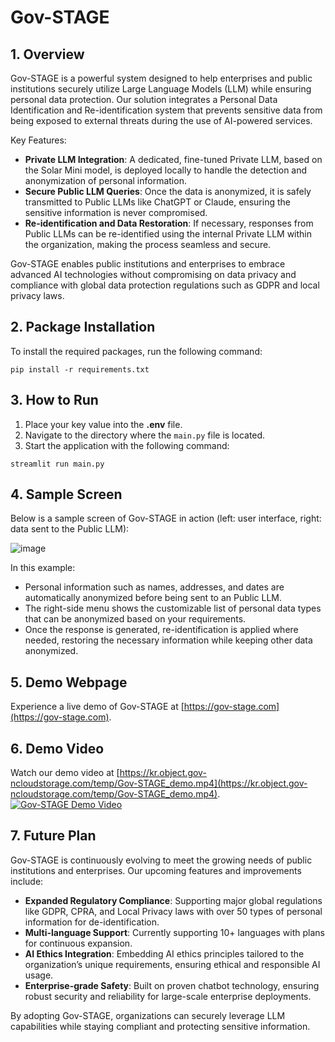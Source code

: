 # Gov-STAGE

## 1. Overview
Gov-STAGE is a powerful system designed to help enterprises and public institutions securely utilize Large Language Models (LLM) while ensuring personal data protection. Our solution integrates a Personal Data Identification and Re-identification system that prevents sensitive data from being exposed to external threats during the use of AI-powered services.

Key Features:
- **Private LLM Integration**: A dedicated, fine-tuned Private LLM, based on the Solar Mini model, is deployed locally to handle the detection and anonymization of personal information.
- **Secure Public LLM Queries**: Once the data is anonymized, it is safely transmitted to Public LLMs like ChatGPT or Claude, ensuring the sensitive information is never compromised.
- **Re-identification and Data Restoration**: If necessary, responses from Public LLMs can be re-identified using the internal Private LLM within the organization, making the process seamless and secure.

Gov-STAGE enables public institutions and enterprises to embrace advanced AI technologies without compromising on data privacy and compliance with global data protection regulations such as GDPR and local privacy laws.

## 2. Package Installation
To install the required packages, run the following command:

```
pip install -r requirements.txt
```

## 3. How to Run
1. Place your key value into the **.env** file.
2. Navigate to the directory where the `main.py` file is located.
3. Start the application with the following command:

```
streamlit run main.py
```

## 4. Sample Screen
Below is a sample screen of Gov-STAGE in action (left: user interface, right: data sent to the Public LLM):

![image](https://github.com/user-attachments/assets/cbfaa178-eeea-4817-8f06-a6032838cda9)

In this example:
- Personal information such as names, addresses, and dates are automatically anonymized before being sent to an Public LLM.
- The right-side menu shows the customizable list of personal data types that can be anonymized based on your requirements.
- Once the response is generated, re-identification is applied where needed, restoring the necessary information while keeping other data anonymized.

## 5. Demo Webpage
Experience a live demo of Gov-STAGE at [https://gov-stage.com](https://gov-stage.com).

## 6. Demo Video
Watch our demo video at [https://kr.object.gov-ncloudstorage.com/temp/Gov-STAGE_demo.mp4](https://kr.object.gov-ncloudstorage.com/temp/Gov-STAGE_demo.mp4).
[![Gov-STAGE Demo Video](https://img.youtube.com/vi/OlQq6_1hXUo/maxresdefault.jpg)](https://youtu.be/OlQq6_1hXUo)

## 7. Future Plan
Gov-STAGE is continuously evolving to meet the growing needs of public institutions and enterprises. Our upcoming features and improvements include:
- **Expanded Regulatory Compliance**: Supporting major global regulations like GDPR, CPRA, and Local Privacy laws with over 50 types of personal information for de-identification.
- **Multi-language Support**: Currently supporting 10+ languages with plans for continuous expansion.
- **AI Ethics Integration**: Embedding AI ethics principles tailored to the organization’s unique requirements, ensuring ethical and responsible AI usage.
- **Enterprise-grade Safety**: Built on proven chatbot technology, ensuring robust security and reliability for large-scale enterprise deployments.

By adopting Gov-STAGE, organizations can securely leverage LLM capabilities while staying compliant and protecting sensitive information.
